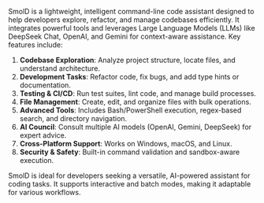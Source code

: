 SmolD is a lightweight, intelligent command-line code assistant designed to help developers explore, refactor, and manage codebases efficiently. It integrates powerful tools and leverages Large Language Models (LLMs) like DeepSeek Chat, OpenAI, and Gemini for context-aware assistance. Key features include:  

1. **Codebase Exploration**: Analyze project structure, locate files, and understand architecture.
2. **Development Tasks**: Refactor code, fix bugs, and add type hints or documentation.
3. **Testing & CI/CD**: Run test suites, lint code, and manage build processes.
4. **File Management**: Create, edit, and organize files with bulk operations.
5. **Advanced Tools**: Includes Bash/PowerShell execution, regex-based search, and directory navigation.
6. **AI Council**: Consult multiple AI models (OpenAI, Gemini, DeepSeek) for expert advice.
7. **Cross-Platform Support**: Works on Windows, macOS, and Linux.
8. **Security & Safety**: Built-in command validation and sandbox-aware execution.

SmolD is ideal for developers seeking a versatile, AI-powered assistant for coding tasks. It supports interactive and batch modes, making it adaptable for various workflows.